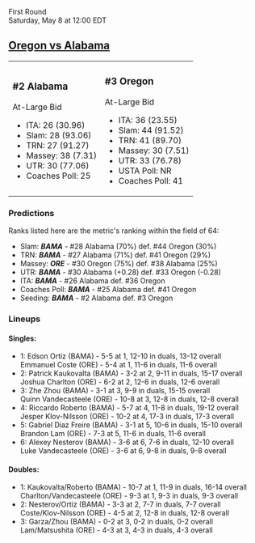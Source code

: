 First Round  
Saturday, May 8 at 12:00 EDT
## [Oregon vs Alabama](https://www.ncaa.com/game/5833400) 

<table><tr><td>  

### #2 Alabama  

At-Large Bid  
- ITA: 26 (30.96)  
- Slam: 28 (93.06)  
- TRN: 27 (91.27)  
- Massey: 38 (7.31)  
- UTR: 30 (77.06)  
- Coaches Poll: 25  

</td><td>  

### #3 Oregon  

At-Large Bid  
- ITA: 36 (23.55)  
- Slam: 44 (91.52)  
- TRN: 41 (89.70)  
- Massey: 30 (7.51)  
- UTR: 33 (76.78)  
- USTA Poll: NR  
- Coaches Poll: 41  

</td></tr></table>  

 ### Predictions  

Ranks listed here are the metric's ranking within the field of 64:  
- Slam: ***BAMA*** - #28 Alabama (70%) def. #44 Oregon (30%)  
- TRN: ***BAMA*** - #27 Alabama (71%) def. #41 Oregon (29%)  
- Massey: ***ORE*** - #30 Oregon (75%) def. #38 Alabama (25%)  
- UTR: ***BAMA*** - #30 Alabama (+0.28) def. #33 Oregon (-0.28)  
- ITA: ***BAMA*** - #26 Alabama def. #36 Oregon  
- Coaches Poll: ***BAMA*** - #25 Alabama def. #41 Oregon  
- Seeding: ***BAMA*** - #2 Alabama def. #3 Oregon  

 ### Lineups  

 #### Singles:  
- 1: Edson Ortiz (BAMA) - 5-5 at 1, 12-10 in duals, 13-12 overall  
    Emmanuel Coste (ORE) - 5-4 at 1, 11-6 in duals, 11-6 overall  
- 2: Patrick Kaukovalta (BAMA) - 3-2 at 2, 9-11 in duals, 15-17 overall  
    Joshua Charlton (ORE) - 6-2 at 2, 12-6 in duals, 12-6 overall  
- 3: Zhe Zhou (BAMA) - 3-1 at 3, 9-9 in duals, 15-15 overall  
    Quinn Vandecasteele (ORE) - 10-8 at 3, 12-8 in duals, 12-8 overall  
- 4: Riccardo Roberto (BAMA) - 5-7 at 4, 11-8 in duals, 19-12 overall  
    Jesper Klov-Nilsson (ORE) - 10-2 at 4, 17-3 in duals, 17-3 overall  
- 5: Gabriel Diaz Freire (BAMA) - 3-1 at 5, 10-6 in duals, 15-10 overall  
    Brandon Lam (ORE) - 7-3 at 5, 11-6 in duals, 11-6 overall  
- 6: Alexey Nesterov (BAMA) - 3-6 at 6, 7-6 in duals, 12-10 overall  
    Luke Vandecasteele (ORE) - 3-6 at 6, 9-8 in duals, 9-8 overall  

 #### Doubles:  
- 1: Kaukovalta/Roberto (BAMA) - 10-7 at 1, 11-9 in duals, 16-14 overall  
    Charlton/Vandecasteele (ORE) - 9-3 at 1, 9-3 in duals, 9-3 overall  
- 2: Nesterov/Ortiz (BAMA) - 3-3 at 2, 7-7 in duals, 7-7 overall  
    Coste/Klov-Nilsson (ORE) - 4-5 at 2, 12-8 in duals, 12-8 overall  
- 3: Garza/Zhou (BAMA) - 0-2 at 3, 0-2 in duals, 0-2 overall  
    Lam/Matsushita (ORE) - 4-3 at 3, 4-3 in duals, 4-3 overall  
